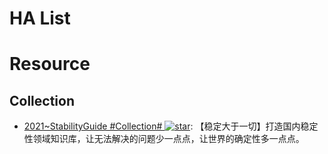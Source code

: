 # HA List

# Resource

## Collection

- [2021~StabilityGuide #Collection# ![star](https://img.shields.io/github/stars/StabilityMan/StabilityGuide)](https://github.com/StabilityMan/StabilityGuide): 【稳定大于一切】打造国内稳定性领域知识库，让无法解决的问题少一点点，让世界的确定性多一点点。
